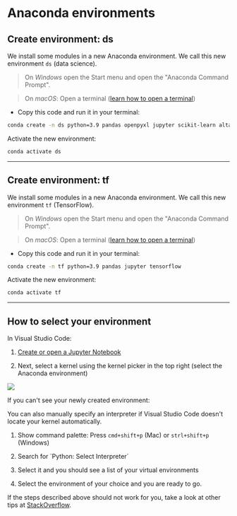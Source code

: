 # Anaconda environments

## Create environment: ds


We install some modules in a new Anaconda environment. We call this new environment `ds` (data science). 

> On *Windows* open the Start menu and open the "Anaconda Command Prompt". 

> On *macOS*: Open a terminal ([learn how to open a terminal](https://support.apple.com/guide/terminal/open-or-quit-terminal-apd5265185d-f365-44cb-8b09-71a064a42125/mac)) 


- Copy this code and run it in your terminal: 


```bash
conda create -n ds python=3.9 pandas openpyxl jupyter scikit-learn altair vega_datasets matplotlib seaborn requests tweepy beautifulsoup4 streamlit sqlalchemy psycopg2 xgboost
```

Activate the new environment:

```bash
conda activate ds
```

---

## Create environment: tf

We install some modules in a new Anaconda environment. We call this new environment `tf` (TensorFlow). 

> On *Windows* open the Start menu and open the "Anaconda Command Prompt". 

> On *macOS*: Open a terminal ([learn how to open a terminal](https://support.apple.com/guide/terminal/open-or-quit-terminal-apd5265185d-f365-44cb-8b09-71a064a42125/mac)) 


- Copy this code and run it in your terminal: 


```bash
conda create -n tf python=3.9 pandas jupyter tensorflow
```

Activate the new environment:

```bash
conda activate tf
```

---

## How to select your environment

In Visual Studio Code:

1. [Create or open a Jupyter Notebook](https://code.visualstudio.com/docs/datascience/jupyter-notebooks#_create-or-open-a-jupyter-notebook)

1. Next, select a kernel using the kernel picker in the top right (select the Anaconda environment)

![](https://code.visualstudio.com/assets/docs/datascience/jupyter/native-kernel-picker.png)


If you can't see your newly created environment:

You can also manually specify an interpreter if Visual Studio Code doesn't locate your kernel automatically.

1. Show command palette: Press `cmd+shift+p` (Mac) or `strl+shift+p` (Windows)

1. Search for `Python: Select Interpreter´

1. Select it and you should see a list of your virtual environments

1. Select the environment of your choice and you are ready to go.



If the steps described above should not work for you, take a look at other tips at [StackOverflow](https://stackoverflow.com/questions/43351596/activating-anaconda-environment-in-vscode).